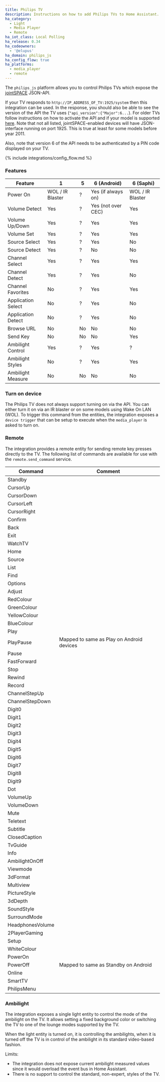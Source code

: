 ```yaml
---
title: Philips TV
description: Instructions on how to add Philips TVs to Home Assistant.
ha_category:
  - Light
  - Media Player
  - Remote
ha_iot_class: Local Polling
ha_release: 0.34
ha_codeowners:
  - '@elupus'
ha_domain: philips_js
ha_config_flow: true
ha_platforms:
  - media_player
  - remote
---
```


The `philips_js` platform allows you to control Philips TVs which expose the [jointSPACE](http://jointspace.sourceforge.net/) JSON-API.

If your TV responds to `http://IP_ADDRESS_OF_TV:1925/system` then this integration can be used. In the response, you should also be able to see the version of the API the TV uses (`"api_version":{"Major":6...`).
For older TVs follow instructions on how to activate the API and if your model is supported [here](http://jointspace.sourceforge.net/download.html). Note that not all listed, jointSPACE-enabled devices will have JSON-interface running on port 1925. This is true at least for some models before year 2011.

Also, note that version 6 of the API needs to be authenticated by a PIN code displayed on your TV.

{% include integrations/config_flow.md %}

### Features

| Feature            | 1                | 5   | 6 (Android)        | 6 (Saphi)        |
| ------------------ | ---------------- | --- | ------------------ | ---------------- |
| Power On           | WOL / IR Blaster | ?   | Yes (if always on) | WOL / IR Blaster |
| Volume Detect      | Yes              | ?   | Yes (not over CEC) | Yes              |
| Volume Up/Down     | Yes              | ?   | Yes                | Yes              |
| Volume Set         | Yes              | ?   | Yes                | Yes              |
| Source Select      | Yes              | ?   | Yes                | No               |
| Source Detect      | Yes              | ?   | No                 | No               |
| Channel Select     | Yes              | ?   | Yes                | Yes              |
| Channel Detect     | Yes              | ?   | Yes                | No               |
| Channel Favorites  | No               | ?   | Yes                | Yes              |
| Application Select | No               | ?   | Yes                | No               |
| Application Detect | No               | ?   | Yes                | No               |
| Browse URL         | No               | No  | No                 | No               |
| Send Key           | No               | No  | No                 | Yes              |
| Ambilight Control  | Yes              | ?   | Yes                | ?                |
| Ambilight Styles   | No               | ?   | Yes                | Yes              |
| Ambilight Measure  | No               | No  | No                 | No               |


### Turn on device

The Philips TV does not always support turning on via the API. You can either turn it on via an IR blaster or on some models using Wake On LAN (WOL). To trigger this command from the entities, the integration exposes a `device trigger` that can be setup to execute when the `media_player` is asked to turn on.

### Remote

The integration provides a remote entity for sending remote key presses directly to the TV. The following list of commands are available for use with the `remote.send_command` service.

| Command          | Comment                                   |
| ---------------- | ----------------------------------------- |
| Standby          |                                           |
| CursorUp         |                                           |
| CursorDown       |                                           |
| CursorLeft       |                                           |
| CursorRight      |                                           |
| Confirm          |                                           |
| Back             |                                           |
| Exit             |                                           |
| WatchTV          |                                           |
| Home             |                                           |
| Source           |                                           |
| List             |                                           |
| Find             |                                           |
| Options          |                                           |
| Adjust           |                                           |
| RedColour        |                                           |
| GreenColour      |                                           |
| YellowColour     |                                           |
| BlueColour       |                                           |
| Play             |                                           |
| PlayPause        | Mapped to same as Play on Android devices |
| Pause            |                                           |
| FastForward      |                                           |
| Stop             |                                           |
| Rewind           |                                           |
| Record           |                                           |
| ChannelStepUp    |                                           |
| ChannelStepDown  |                                           |
| Digit0           |                                           |
| Digit1           |                                           |
| Digit2           |                                           |
| Digit3           |                                           |
| Digit4           |                                           |
| Digit5           |                                           |
| Digit6           |                                           |
| Digit7           |                                           |
| Digit8           |                                           |
| Digit9           |                                           |
| Dot              |                                           |
| VolumeUp         |                                           |
| VolumeDown       |                                           |
| Mute             |                                           |
| Teletext         |                                           |
| Subtitle         |                                           |
| ClosedCaption    |                                           |
| TvGuide          |                                           |
| Info             |                                           |
| AmbilightOnOff   |                                           |
| Viewmode         |                                           |
| 3dFormat         |                                           |
| Multiview        |                                           |
| PictureStyle     |                                           |
| 3dDepth          |                                           |
| SoundStyle       |                                           |
| SurroundMode     |                                           |
| HeadphonesVolume |                                           |
| 2PlayerGaming    |                                           |
| Setup            |                                           |
| WhiteColour      |                                           |
| PowerOn          |                                           |
| PowerOff         | Mapped to same as Standby on Android      |
| Online           |                                           |
| SmartTV          |                                           |
| PhilipsMenu      |                                           |

### Ambilight

The integration exposes a single light entity to control the mode of the ambilight on the TV. It allows setting a fixed background color or switching the TV to one of the lounge modes supported by the TV.

When the light entity is turned on, it is controlling the ambilights, when it is turned off the TV is in control of the ambilight in its standard video-based fashion.

Limits:
 - The integration does not expose current ambilight measured values since it would
overload the event bus in Home Assistant.
 - There is no support to control the standard, non-expert, styles of the TV.

